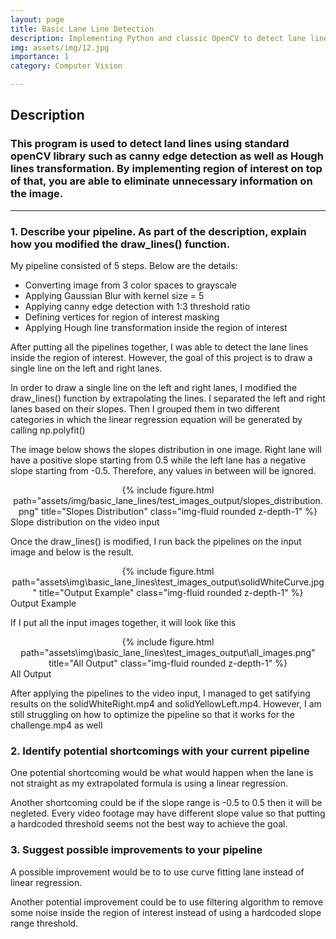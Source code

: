 ```yaml
---
layout: page
title: Basic Lane Line Detection
description: Implementing Python and classic OpenCV to detect lane lines
img: assets/img/12.jpg
importance: 1
category: Computer Vision

---
```


## Description

### This program is used to detect land lines using standard openCV library such as canny edge detection as well as Hough lines transformation. By implementing region of interest on top of that, you are able to eliminate unnecessary information on the image.


[//]: # (Image References)

[image1]: assets/img/basic_lane_lines/test_images_output/slopes_distribution.png "Slopes Distribution"
[image2]: assets\img\basic_lane_lines\test_images_output\solidWhiteCurve.jpg "Output Example"
[image3]: assets\img\basic_lane_lines\test_images_output\all_images.png "All Output"

---

### 1. Describe your pipeline. As part of the description, explain how you modified the draw_lines() function.

My pipeline consisted of 5 steps. Below are the details:
* Converting image from 3 color spaces to grayscale
* Applying Gaussian Blur with kernel size = 5
* Applying canny edge detection with 1:3 threshold ratio
* Defining vertices for region of interest masking
* Applying Hough line transformation inside the region of interest

After putting all the pipelines together, I was able to detect the lane lines inside the region of interest. However, the goal of this project is to draw a single line on the left and right lanes.

In order to draw a single line on the left and right lanes, I modified the draw_lines() function by extrapolating the lines. I separated the left and right lanes based on their slopes. Then I grouped them in two different categories in which the linear regression equation will be generated by calling np.polyfit()

The image below shows the slopes distribution in one image. Right lane will have a positive slope starting from 0.5 while the left lane has a negative slope starting from -0.5. Therefore, any values in between will be ignored.

<div class="row">
    <div class="col-sm mt-3 mt-md-0" align="center">
        {% include figure.html path="assets/img/basic_lane_lines/test_images_output/slopes_distribution.png" title="Slopes Distribution" class="img-fluid rounded z-depth-1" %}
    </div>
</div>
<div class="caption">
    Slope distribution on the video input
</div>

Once the draw_lines() is modified, I run back the pipelines on the input image and below is the result.

<div class="row">
    <div class="col-sm mt-3 mt-md-0" align="center">
        {% include figure.html path="assets\img\basic_lane_lines\test_images_output\solidWhiteCurve.jpg" title="Output Example" class="img-fluid rounded z-depth-1" %}
    </div>
</div>
<div class="caption">
    Output Example
</div>

If I put all the input images together, it will look like this

<div class="row">
    <div class="col-sm mt-3 mt-md-0" align="center">
        {% include figure.html path="assets\img\basic_lane_lines\test_images_output\all_images.png" title="All Output" class="img-fluid rounded z-depth-1" %}
    </div>
</div>
<div class="caption">
    All Output
</div>

After applying the pipelines to the video input, I managed to get satifying results on the solidWhiteRight.mp4 and solidYellowLeft.mp4. However, I am still struggling on how to optimize the pipeline so that it works for the challenge.mp4 as well


### 2. Identify potential shortcomings with your current pipeline


One potential shortcoming would be what would happen when the lane is not straight as my extrapolated formula is using a linear regression.

Another shortcoming could be if the slope range is -0.5 to 0.5 then it will be negleted. Every video footage may have different slope value so that putting a hardcoded threshold seems not the best way to achieve the goal.


### 3. Suggest possible improvements to your pipeline

A possible improvement would be to to use curve fitting lane instead of linear regression.

Another potential improvement could be to use filtering algorithm to remove some noise inside the region of interest instead of using a hardcoded slope range threshold.
